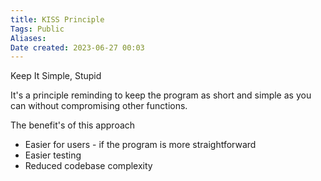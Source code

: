 ```yaml
---
title: KISS Principle
Tags: Public
Aliases:
Date created: 2023-06-27 00:03
---
```


Keep It Simple, Stupid

It's a principle reminding to keep the program as short and simple as you can without compromising other functions.

The benefit's of this approach
- Easier for users - if the program is more straightforward
- Easier testing
- Reduced codebase complexity